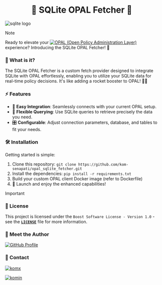 <p align="center">
    <h1 align="center">📜 SQLite OPAL Fetcher 📜</h1>
    <img src="https://upload.wikimedia.org/wikipedia/commons/3/38/SQLite370.svg" alt="sqlite logo" />
</p>

> [!NOTE]
> Ready to elevate your [![OPAL (Open Policy Administration Layer)](https://img.shields.io/badge/OPAL-Open_Policy_Administration_Layer-blue)](https://www.opal.ac/) experience? Introducing the SQLite OPAL Fetcher! 🚀

### 🌟 What is it?

The SQLite OPAL Fetcher is a custom fetch provider designed to integrate SQLite with OPAL effortlessly, enabling you to utilize your SQLite data for real-time policy decisions. It's like adding a rocket booster to OPAL! 🚀✨

### ⚡ Features

- 🔌 **Easy Integration**: Seamlessly connects with your current OPAL setup.
- 🔎 **Flexible Querying**: Use SQLite queries to retrieve precisely the data you need.
- 🎛️ **Configurable**: Adjust connection parameters, database, and tables to fit your needs.

### 🛠️ Installation

Getting started is simple:

1. Clone this repository: `git clone https://github.com/kom-senapati/opal_sqlite_fetcher.git`
2. Install the dependencies: `pip install -r requirements.txt`
3. Build your custom OPAL client Docker image (refer to Dockerfile)
4. 🌟 Launch and enjoy the enhanced capabilities!

> [!IMPORTANT]
>
> ### 📜 License
>
> This project is licensed under the `Boost Software License - Version 1.0` - see the [**`LICENSE`**](LICENSE) file for more information.

### 👥 Meet the Author

[![GitHub Profile](https://img.shields.io/badge/GitHub-kom_senapati-blue?logo=github)](https://github.com/kom-senapati)

### :email: Contact 

<p align="left">
<a href="https://twitter.com/kom_senapati" target="blank"><img align="center" src="https://img.shields.io/badge/X-000000?style=for-the-badge&logo=x&logoColor=white" alt="komx" /></a>
</p>
<p align="left">
<a href="https://www.linkedin.com/in/kom-senapati/" target="blank"><img src="https://img.shields.io/badge/LinkedIn-0077B5?style=for-the-badge&logo=linkedin&logoColor=white" alt="komin" /></a>
</p>
